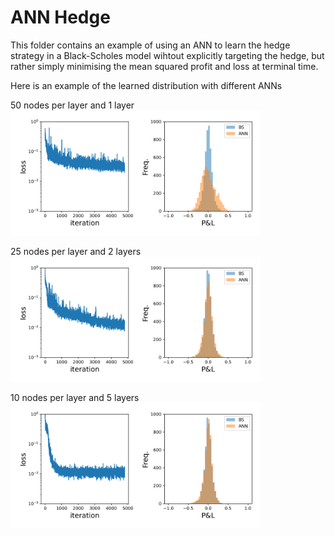 # ANN Hedge

This folder contains an example of using an ANN to learn the hedge strategy in a Black-Scholes model wihtout explicitly targeting the hedge, but rather simply minimising the mean squared profit and loss at terminal time.

Here is an example of the learned distribution with different ANNs 


50 nodes per layer and 1 layer
<img src="images/net_50_1_dist24.png" alt="ANN_50_1" width="400"/>

25 nodes per layer and 2 layers
<img src="images/net_25_2_dist24.png" alt="ANN_25_2" width="400"/>

10 nodes per layer and 5 layers
<img src="images/net_10_5_dist24.png" alt="ANN_10_5" width="400"/>

